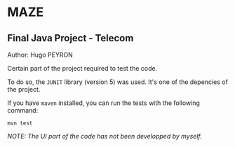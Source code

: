 # MAZE
## Final Java Project - Telecom

Author: Hugo PEYRON

Certain part of the project required to test the code.

To do so, the `JUNIT` library (version 5) was used. It's one of the
depencies of the project. 

If you have `maven` installed, you can run the tests with the
following command:

    mvn test


*NOTE: The UI part of the code has not been developped by myself.*